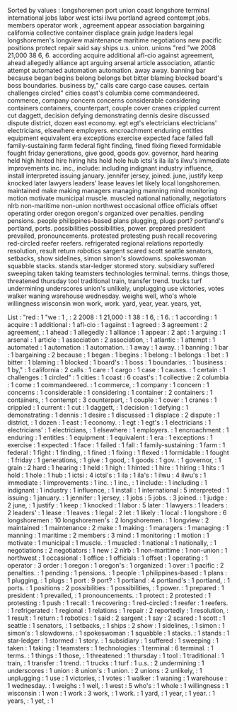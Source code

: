 Sorted by values :
longshoremen port union coast longshore terminal international jobs labor west ictsi ilwu portland agreed contempt jobs. members operator work , agreement appear association bargaining california collective container displace grain judge leaders legal longshoremen's longview maintenance maritime negotiations new pacific positions protect repair said say ships u.s. union. unions "red "we 2008 21,000 38 6, 6. according acquire additional afl-cio against agreement, ahead allegedly alliance apt arguing arsenal article association, atlantic attempt automated automation automation. away away. banning bar because began begins belong belongs bet bitter blaming blocked board's boss boundaries. business by," calls care cargo case causes. certain challenges circled" cities coast's columbia come commandeered. commerce, company concern concerns considerable considering containers containers, counterpart, couple cover cranes crippled current cut daggett, decision defying demonstrating dennis desire discussed dispute district, dozen east economy. egt egt's electricians electricians' electricians, elsewhere employers. encroachment enduring entitles equipment equivalent era exceptions exercise expected face failed fall family-sustaining farm federal fight finding, fined fixing flexed formidable fought friday generations, give good, goods gov. governor, hard hearing held high hinted hire hiring hits hold hole hub ictsi's ila ila's ilwu's immediate improvements inc. inc., include: including indignant industry influence, install interpreted issuing january. jennifer jersey, joined. june, justify keep knocked later lawyers leaders' lease leaves let likely local longshoremen. maintained make making managers managing manning mind monitoring motion motivate municipal muscle. muscled national nationally, negotiators nlrb non-maritime non-union northwest occasional office officials offset operating order oregon oregon's organized over penalties. pending pensions. people philippines-based plans plugging, plugs port? portland's portland, ports. possibilities possibilities, power. prepared president prevailed, pronouncements. protested protesting push recall recovering red-circled reefer reefers. refrigerated regional relations reportedly resolution, result return robotics sargent scared scott seattle senators, setbacks, show sidelines, simon simon's slowdowns. spokeswoman squabble stacks. stands star-ledger stormed story. subsidiary suffered sweeping taken taking teamsters technologies terminal. terms. things those, threatened thursday tool traditional train, transfer trend. trucks turf undermining underscores union's unlikely, unplugging use victories, votes walker waning warehouse wednesday. weighs well, who's whole willingness wisconsin won work, work. yard, year, year. years, yet, 

List :
"red : 1
"we : 1
, : 2
2008 : 1
21,000 : 1
38 : 1
6, : 1
6. : 1
according : 1
acquire : 1
additional : 1
afl-cio : 1
against : 1
agreed : 3
agreement : 2
agreement, : 1
ahead : 1
allegedly : 1
alliance : 1
appear : 2
apt : 1
arguing : 1
arsenal : 1
article : 1
association : 2
association, : 1
atlantic : 1
attempt : 1
automated : 1
automation : 1
automation. : 1
away : 1
away. : 1
banning : 1
bar : 1
bargaining : 2
because : 1
began : 1
begins : 1
belong : 1
belongs : 1
bet : 1
bitter : 1
blaming : 1
blocked : 1
board's : 1
boss : 1
boundaries. : 1
business : 1
by," : 1
california : 2
calls : 1
care : 1
cargo : 1
case : 1
causes. : 1
certain : 1
challenges : 1
circled" : 1
cities : 1
coast : 6
coast's : 1
collective : 2
columbia : 1
come : 1
commandeered. : 1
commerce, : 1
company : 1
concern : 1
concerns : 1
considerable : 1
considering : 1
container : 2
containers : 1
containers, : 1
contempt : 3
counterpart, : 1
couple : 1
cover : 1
cranes : 1
crippled : 1
current : 1
cut : 1
daggett, : 1
decision : 1
defying : 1
demonstrating : 1
dennis : 1
desire : 1
discussed : 1
displace : 2
dispute : 1
district, : 1
dozen : 1
east : 1
economy. : 1
egt : 1
egt's : 1
electricians : 1
electricians' : 1
electricians, : 1
elsewhere : 1
employers. : 1
encroachment : 1
enduring : 1
entitles : 1
equipment : 1
equivalent : 1
era : 1
exceptions : 1
exercise : 1
expected : 1
face : 1
failed : 1
fall : 1
family-sustaining : 1
farm : 1
federal : 1
fight : 1
finding, : 1
fined : 1
fixing : 1
flexed : 1
formidable : 1
fought : 1
friday : 1
generations, : 1
give : 1
good, : 1
goods : 1
gov. : 1
governor, : 1
grain : 2
hard : 1
hearing : 1
held : 1
high : 1
hinted : 1
hire : 1
hiring : 1
hits : 1
hold : 1
hole : 1
hub : 1
ictsi : 4
ictsi's : 1
ila : 1
ila's : 1
ilwu : 4
ilwu's : 1
immediate : 1
improvements : 1
inc. : 1
inc., : 1
include: : 1
including : 1
indignant : 1
industry : 1
influence, : 1
install : 1
international : 5
interpreted : 1
issuing : 1
january. : 1
jennifer : 1
jersey, : 1
jobs : 5
jobs. : 3
joined. : 1
judge : 2
june, : 1
justify : 1
keep : 1
knocked : 1
labor : 5
later : 1
lawyers : 1
leaders : 2
leaders' : 1
lease : 1
leaves : 1
legal : 2
let : 1
likely : 1
local : 1
longshore : 6
longshoremen : 10
longshoremen's : 2
longshoremen. : 1
longview : 2
maintained : 1
maintenance : 2
make : 1
making : 1
managers : 1
managing : 1
manning : 1
maritime : 2
members : 3
mind : 1
monitoring : 1
motion : 1
motivate : 1
municipal : 1
muscle. : 1
muscled : 1
national : 1
nationally, : 1
negotiations : 2
negotiators : 1
new : 2
nlrb : 1
non-maritime : 1
non-union : 1
northwest : 1
occasional : 1
office : 1
officials : 1
offset : 1
operating : 1
operator : 3
order : 1
oregon : 1
oregon's : 1
organized : 1
over : 1
pacific : 2
penalties. : 1
pending : 1
pensions. : 1
people : 1
philippines-based : 1
plans : 1
plugging, : 1
plugs : 1
port : 9
port? : 1
portland : 4
portland's : 1
portland, : 1
ports. : 1
positions : 2
possibilities : 1
possibilities, : 1
power. : 1
prepared : 1
president : 1
prevailed, : 1
pronouncements. : 1
protect : 2
protested : 1
protesting : 1
push : 1
recall : 1
recovering : 1
red-circled : 1
reefer : 1
reefers. : 1
refrigerated : 1
regional : 1
relations : 1
repair : 2
reportedly : 1
resolution, : 1
result : 1
return : 1
robotics : 1
said : 2
sargent : 1
say : 2
scared : 1
scott : 1
seattle : 1
senators, : 1
setbacks, : 1
ships : 2
show : 1
sidelines, : 1
simon : 1
simon's : 1
slowdowns. : 1
spokeswoman : 1
squabble : 1
stacks. : 1
stands : 1
star-ledger : 1
stormed : 1
story. : 1
subsidiary : 1
suffered : 1
sweeping : 1
taken : 1
taking : 1
teamsters : 1
technologies : 1
terminal : 6
terminal. : 1
terms. : 1
things : 1
those, : 1
threatened : 1
thursday : 1
tool : 1
traditional : 1
train, : 1
transfer : 1
trend. : 1
trucks : 1
turf : 1
u.s. : 2
undermining : 1
underscores : 1
union : 8
union's : 1
union. : 2
unions : 2
unlikely, : 1
unplugging : 1
use : 1
victories, : 1
votes : 1
walker : 1
waning : 1
warehouse : 1
wednesday. : 1
weighs : 1
well, : 1
west : 5
who's : 1
whole : 1
willingness : 1
wisconsin : 1
won : 1
work : 3
work, : 1
work. : 1
yard, : 1
year, : 1
year. : 1
years, : 1
yet, : 1
